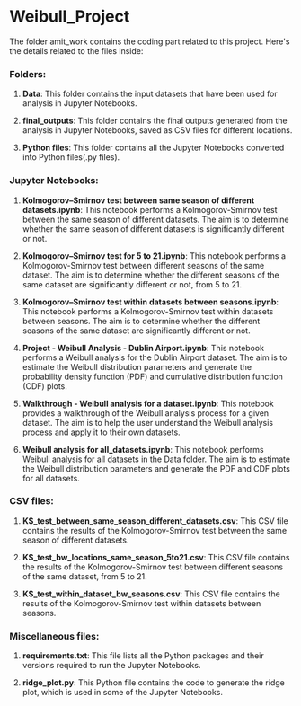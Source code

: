 # Weibull_Project

The folder amit_work contains the coding part related to this project. Here's the details related to the files inside:


### Folders:

1. **Data**: This folder contains the input datasets that have been used for analysis in Jupyter Notebooks. 

2. **final_outputs**: This folder contains the final outputs generated from the analysis in Jupyter Notebooks, saved as CSV files for different locations.

3. **Python files**: This folder contains all the Jupyter Notebooks converted into Python files(.py files).


### Jupyter Notebooks:

1. **Kolmogorov–Smirnov test between same season of different datasets.ipynb**: This notebook performs a Kolmogorov-Smirnov test between the same season of different datasets. The aim is to determine whether the same season of different datasets is significantly different or not.

2. **Kolmogorov–Smirnov test for 5 to 21.ipynb**: This notebook performs a Kolmogorov-Smirnov test between different seasons of the same dataset. The aim is to determine whether the different seasons of the same dataset are significantly different or not, from 5 to 21.

3. **Kolmogorov–Smirnov test within datasets between seasons.ipynb**: This notebook performs a Kolmogorov-Smirnov test within datasets between seasons. The aim is to determine whether the different seasons of the same dataset are significantly different or not.

4. **Project - Weibull Analysis - Dublin Airport.ipynb**: This notebook performs a Weibull analysis for the Dublin Airport dataset. The aim is to estimate the Weibull distribution parameters and generate the probability density function (PDF) and cumulative distribution function (CDF) plots.

5. **Walkthrough - Weibull analysis for a dataset.ipynb**: This notebook provides a walkthrough of the Weibull analysis process for a given dataset. The aim is to help the user understand the Weibull analysis process and apply it to their own datasets.

6. **Weibull analysis for all_datasets.ipynb**: This notebook performs Weibull analysis for all datasets in the Data folder. The aim is to estimate the Weibull distribution parameters and generate the PDF and CDF plots for all datasets.


### CSV files:

1. **KS_test_between_same_season_different_datasets.csv**: This CSV file contains the results of the Kolmogorov-Smirnov test between the same season of different datasets.

2. **KS_test_bw_locations_same_season_5to21.csv**: This CSV file contains the results of the Kolmogorov-Smirnov test between different seasons of the same dataset, from 5 to 21.

3. **KS_test_within_dataset_bw_seasons.csv**: This CSV file contains the results of the Kolmogorov-Smirnov test within datasets between seasons.


### Miscellaneous files:

1. **requirements.txt**: This file lists all the Python packages and their versions required to run the Jupyter Notebooks.

2. **ridge_plot.py**: This Python file contains the code to generate the ridge plot, which is used in some of the Jupyter Notebooks.